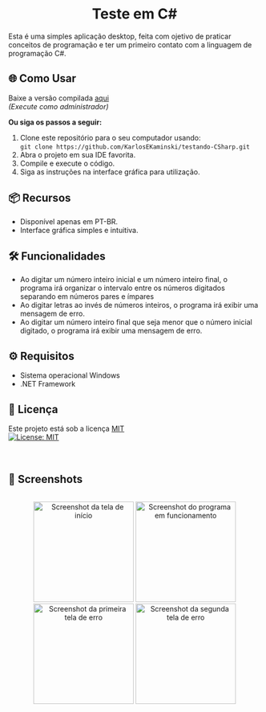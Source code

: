 
<h1 align="center">Teste em C#</h1>
<p>Esta é uma simples aplicação desktop, feita com ojetivo de praticar conceitos de programação e ter um primeiro contato com a linguagem de programação C#.</p>

## 🌐 Como Usar

Baixe a versão compilada [aqui](teste/bin/Debug/teste.exe?raw=true)<br>
_(Execute como administrador)_

**Ou siga os passos a seguir:**
1. Clone este repositório para o seu computador usando:<br>
   ```git clone https://github.com/KarlosEKaminski/testando-CSharp.git```
3. Abra o projeto em sua IDE favorita.
4. Compile e execute o código.
5. Siga as instruções na interface gráfica para utilização.

## 📦 Recursos

- Disponível apenas em PT-BR.
- Interface gráfica simples e intuitiva.

## 🛠 Funcionalidades

- Ao digitar um número inteiro inicial e um número inteiro final, o programa irá organizar o intervalo entre os números digitados separando em números pares e ímpares
- Ao digitar letras ao invés de números inteiros, o programa irá exibir uma mensagem de erro.
- Ao digitar um número inteiro final que seja menor que o número inicial digitado, o programa irá exibir uma mensagem de erro.

## ⚙ Requisitos
- Sistema operacional Windows
- .NET Framework

## 📄 Licença

Este projeto está sob a licença [MIT](LICENSE.txt)<br>
[![License: MIT](https://img.shields.io/badge/License-MIT-green.svg)](https://opensource.org/licenses/MIT)
<br>
<br>
<br>

## 📸 Screenshots
<div style="display: flex;">
   <p align="center">
      <img src="screenshots/tela-inicial.png" alt="Screenshot da tela de início" width="200"/>
      <img src="screenshots/funcionamento.png" alt="Screenshot do programa em funcionamento" width="200"/>
      <img src="screenshots/erro-01.png" alt="Screenshot da primeira tela de erro" width="200"/>
      <img src="screenshots/erro-02.png" alt="Screenshot da segunda tela de erro" width="200"/>
   </p>
</div>
